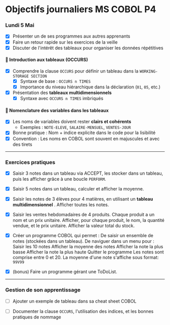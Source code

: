 # Objectifs journaliers MS COBOL P4

### Lundi 5 Mai

- [x] Présenter un de ses programmes aux autres apprenants
- [x] Faire un retour rapide sur les exercices de la veille
- [x] Discuter de l'intérêt des tableaux pour organiser les données répétitives

#### 📌 Introduction aux **tableaux** (OCCURS)

- [x] Comprendre la clause `OCCURS` pour définir un tableau dans la `WORKING-STORAGE SECTION`
  - [x] Syntaxe de base : `OCCURS n TIMES`
  - [x] Importance du niveau hiérarchique dans la déclaration (`01`, `05`, etc.)
- [x] Présentation des **tableaux multidimensionnels** 
  - [x] Syntaxe avec `OCCURS n TIMES` imbriqués

#### 📌 Nomenclature des variables dans les tableaux

- [x] Les noms de variables doivent rester **clairs et cohérents**
  - Exemples : `NOTE-ELEVE`, `SALAIRE-MENSUEL`, `VENTES-JOUR`
- [x] Bonne pratique : Nom + indice explicite dans le code pour la lisibilité
- [x] Convention : Les noms en COBOL sont souvent en majuscules et avec des tirets

---

### Exercices pratiques

- [x] Saisir 3 notes dans un tableau via ACCEPT, les stocker dans un tableau, puis les afficher grâce à une boucle `PERFORM`.
- [x] Saisir 5 notes dans un tableau, calculer et afficher la moyenne.
- [x] Saisir les notes de 3 élèves pour 4 matières, en utilisant un **tableau multidimensionnel** . Afficher toutes les notes.
- [x] Saisir les ventes hebdomadaires de 4 produits. Chaque produit a un nom et un prix unitaire. 
      Afficher, pour chaque produit, le nom, la quantité vendue, et le prix unitaire.
      Afficher la valeur total du stock.

- [x] Créer un programme COBOL qui permet :
      De saisir un ensemble de notes (stockées dans un tableau).
      De naviguer dans un menu pour :
        Saisir les 10 notes
        Afficher la moyenne des notes
        Afficher la note la plus basse
        Afficher la note la plus haute
        Quitter le programme
      Les notes sont comprise entre 0 et 20. La moyenne d'une note s'affiche sous format: `99V99`

- [x] (bonus) Faire un programme gérant une ToDoList.





---

### Gestion de son apprentissage

- [ ] Ajouter un exemple de tableau dans sa cheat sheet COBOL
- [ ] Documenter la clause `OCCURS`, l'utilisation des indices, et les bonnes pratiques de nommage

